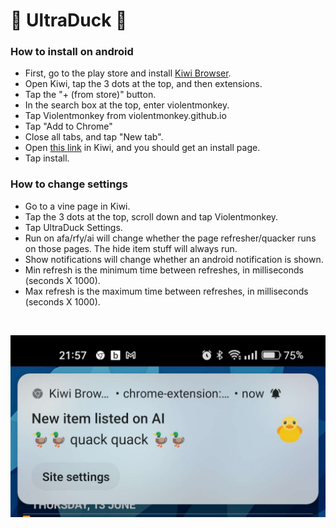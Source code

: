 # 🦆 UltraDuck 🦆
### How to install on android
- First, go to the play store and install [Kiwi Browser](https://play.google.com/store/apps/details?id=com.kiwibrowser.browser).
- Open Kiwi, tap the 3 dots at the top, and then extensions.
- Tap the "+ (from store)" button.
- In the search box at the top, enter violentmonkey.
- Tap Violentmonkey from violentmonkey.github.io
- Tap "Add to Chrome"
- Close all tabs, and tap "New tab".
- Open [this link](https://github.com/Jimbo5431/UltraDuck/raw/main/UltraDuck.user.js) in Kiwi, and you should get an install page.
- Tap install.

### How to change settings
- Go to a vine page in Kiwi.
- Tap the 3 dots at the top, scroll down and tap Violentmonkey.
- Tap UltraDuck Settings.
- Run on afa/rfy/ai will change whether the page refresher/quacker runs on those pages. The hide item stuff will always run.
- Show notifications will change whether an android notification is shown.
- Min refresh is the minimum time between refreshes, in milliseconds (seconds X 1000).
- Max refresh is the maximum time between refreshes, in milliseconds (seconds X 1000).
<br />

![Android notification](https://github.com/Jimbo5431/UltraDuck/blob/main/android%20notif.jpg?raw=true)
